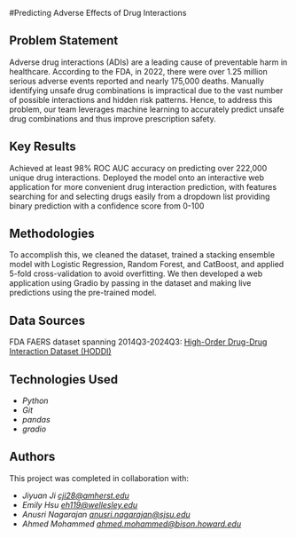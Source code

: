 #Predicting Adverse Effects of Drug Interactions

## Problem Statement <!--- do not change this line -->

Adverse drug interactions (ADIs) are a leading cause of preventable harm in healthcare. According to the FDA, in 2022, there were over 1.25 million serious adverse events reported and nearly 175,000 deaths. Manually identifying unsafe drug combinations is impractical due to the vast number of possible interactions and hidden risk patterns. Hence, to address this problem, our team leverages machine learning to accurately predict unsafe drug combinations and thus improve prescription safety.

## Key Results <!--- do not change this line -->

Achieved at least 98% ROC AUC accuracy on predicting over 222,000 unique drug interactions.
Deployed the model onto an interactive web application for more convenient drug interaction prediction, with features
searching for and selecting drugs easily from a dropdown list
providing binary prediction with a confidence score from 0-100


## Methodologies <!--- do not change this line -->

To accomplish this, we cleaned the dataset, trained a stacking ensemble model with Logistic Regression, Random Forest, and CatBoost, and applied 5-fold cross-validation to avoid overfitting. We then developed a web application using Gradio by passing in the dataset and making live predictions using the pre-trained model.

## Data Sources <!--- do not change this line -->

FDA FAERS dataset spanning 2014Q3-2024Q3: [High-Order Drug-Drug Interaction Dataset (HODDI)](https://github.com/TIML-Group/HODDI)

## Technologies Used <!--- do not change this line -->

- *Python*
- *Git*
- *pandas*
- *gradio*

## Authors <!--- do not change this line -->

This project was completed in collaboration with:

- *Jiyuan Ji [cji28@amherst.edu](mailto:cji28@amherst.edu)*
- *Emily Hsu [eh119@wellesley.edu](mailto:eh119@wellesley.edu)*
- *Anusri Nagarajan [anusri.nagarajan@sjsu.edu](mailto:anusri.nagarajan@sjsu.edu)*
- *Ahmed Mohammed [ahmed.mohammed@bison.howard.edu](mailto:ahmed.mohammed@bison.howard.edu)*
